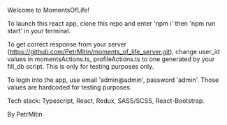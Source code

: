 Welcome to MomentsOfLife!

To launch this react app, clone this repo and enter 'npm i' then 'npm run start' in your terminal.

To get correct response from your server (https://github.com/PetrMitin/moments_of_life_server.git), change user_id values in momentsActions.ts, profileActions.ts to one generated by your fill_db script. This is only for testing purposes only.

To login into the app, use email 'admin@admin', password 'admin'. Those values are hardcoded for testing purposes.

Tech stack: Typescript, React, Redux, SASS/SCSS, React-Bootstrap.

By PetrMitin
